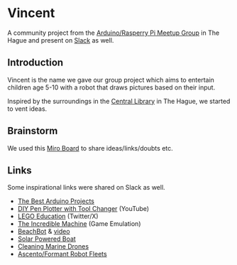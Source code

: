# Vincent

A community project from the [Arduino/Rasperry Pi Meetup Group](https://www.meetup.com/den-haag-arduino-raspberry-pi/) in The Hague and present on [Slack](https://join.slack.com/t/denhaagarduin-btu2346/shared_invite/zt-1of5vfttc-zs8Z8Dnin0fzIw_Z6SpeCQ) as well.

## Introduction

Vincent is the name we gave our group project which aims to entertain children age 5-10 with a robot that draws pictures based on their input.

Inspired by the surroundings in the [Central Library](https://www.google.com/maps/place/Central+Library/@52.0774704,4.3135802,17z/data=!3m1!4b1!4m6!3m5!1s0x47c5b723a383f8e9:0xd0e46b6f6761fee7!8m2!3d52.0774671!4d4.3161551!16s%2Fg%2F1ywqfcs2m?entry=ttu) in The Hague, we started to vent ideas.

## Brainstorm

We used this [Miro Board](https://miro.com/app/board/uXjVM0f28dc=/?share_link_id=773981393038) to share ideas/links/doubts etc.

## Links

Some inspirational links were shared on Slack as well.

- [The Best Arduino Projects](https://howtomechatronics.com/arduino-projects/)
- [DIY Pen Plotter with Tool Changer](https://www.youtube.com/watch?v=virDtVVt2Xo) (YouTube)
- [LEGO Education](https://twitter.com/LEGO_Education/status/1466437337056002051) (Twitter/X)
- [The Incredible Machine](https://www.myabandonware.com/game/the-incredible-machine-1mg/play-1mg) (Game Emulation)
- [BeachBot](https://www.tudelft.nl/en/2020/3me/september/beach-robot-on-the-move-during-world-cleanup-day) & [video](https://www.youtube.com/watch?v=zQjXDSxy01M)
- [Solar Powered Boat](https://twitter.com/arduino/status/1679821938716205057)
- [Cleaning Marine Drones](https://www.nauticexpo.com/prod/oceanalpha/product-65687-568374.html)
- [Ascento/Formant Robot Fleets](https://www.linkedin.com/posts/formantinc_deploy-scale-and-manage-fleets-with-formant-ugcPost-7043991030597115904-EDAg)
